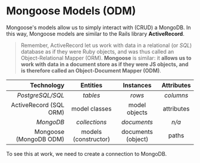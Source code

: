 # Mongoose Models (ODM)

Mongoose's models allow us to simply interact with (CRUD) a MongoDB. In
this way, Mongoose models are similar to the Rails library 
**ActiveRecord**.

> Remember, ActiveRecord let us work with data in a relational (or *SQL*) 
> database as if they were Ruby objects, and was thus called an 
> Object-Relational Mapper (ORM). **Mongoose** is similar: it **allows us
> to work with data in a document store as if they were JS objects, and
> is therefore called an Object-Document Mapper (ODM)**.

|     Technology         |      Entities        |      Instances     | Attributes |
|-----------------------:|:--------------------:|:------------------:|:----------:|
|       *PostgreSQL/SQL* | *tables*             | *rows*             | *columns*  |
| ActiveRecord (SQL ORM) | model classes        | model objects      | attributes |
|              *MongoDB* | *collections*        | *documents*        | *n/a*      |
| Mongoose (MongoDB ODM) | models (constructor) | documents (object) | paths      |

To see this at work, we need to create a connection to MongoDB.
